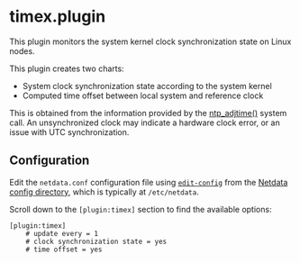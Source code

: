 <!--
title: "timex.plugin"
description: "Monitor the system clock synchronization state."
custom_edit_url: https://github.com/netdata/netdata/edit/master/collectors/timex.plugin/README.md
-->

# timex.plugin

This plugin monitors the system kernel clock synchronization state on Linux nodes.

This plugin creates two charts:

-   System clock synchronization state according to the system kernel
-   Computed time offset between local system and reference clock

This is obtained from the information provided by the [ntp_adjtime()](https://man7.org/linux/man-pages/man2/adjtimex.2.html) system call.
An unsynchronized clock may indicate a hardware clock error, or an issue with UTC synchronization.

## Configuration

Edit the `netdata.conf` configuration file using [`edit-config`](/docs/configure/nodes.md#use-edit-config-to-edit-configuration-files) from the [Netdata config directory](/docs/configure/nodes.md#the-netdata-config-directory), which is typically at `/etc/netdata`.

Scroll down to the `[plugin:timex]` section to find the available options:

```
[plugin:timex]
    # update every = 1
    # clock synchronization state = yes
    # time offset = yes
```


